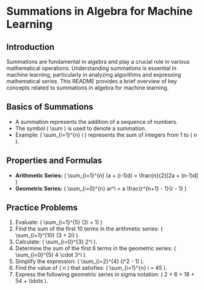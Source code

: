 # Summations in Algebra for Machine Learning

## Introduction
Summations are fundamental in algebra and play a crucial role in various mathematical operations. Understanding summations is essential in machine learning, particularly in analyzing algorithms and expressing mathematical series. This README provides a brief overview of key concepts related to summations in algebra for machine learning.

## Basics of Summations
- A summation represents the addition of a sequence of numbers.
- The symbol \( \sum \) is used to denote a summation.
- Example: \( \sum_{i=1}^{n} i \) represents the sum of integers from 1 to \( n \).

## Properties and Formulas
- **Arithmetic Series:** \( \sum_{i=1}^{n} (a + (i-1)d) = \frac{n}{2}[2a + (n-1)d] \)
- **Geometric Series:** \( \sum_{i=0}^{n} ar^i = a \frac{r^{n+1} - 1}{r - 1} \)

## Practice Problems
1. Evaluate: \( \sum_{i=1}^{5} (2i + 1) \)
2. Find the sum of the first 10 terms in the arithmetic series: \( \sum_{i=1}^{10} (3 + 2i) \).
3. Calculate: \( \sum_{i=0}^{3} 2^i \).
4. Determine the sum of the first 6 terms in the geometric series: \( \sum_{i=0}^{5} 4 \cdot 3^i \).
5. Simplify the expression: \( \sum_{i=2}^{4} (i^2 - 1) \).
6. Find the value of \( n \) that satisfies: \( \sum_{i=1}^{n} i = 45 \).
7. Express the following geometric series in sigma notation: \( 2 + 6 + 18 + 54 + \ldots \).

